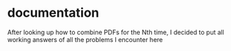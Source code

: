 # documentation

After looking up how to combine PDFs for the Nth time, I decided to put all working answers of all the problems I encounter here
